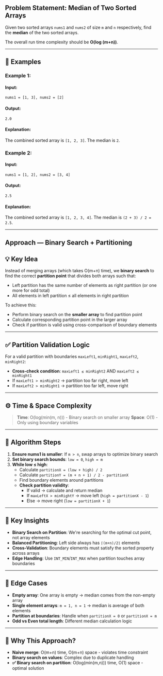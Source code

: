 ## Problem Statement: Median of Two Sorted Arrays

Given two sorted arrays `nums1` and `nums2` of size `m` and `n` respectively, find the **median** of the two sorted arrays.

The overall run time complexity should be **O(log (m+n))**.

---

## 🧪 Examples

### Example 1:

#### Input:
```plaintext
nums1 = [1, 3], nums2 = [2]
```

#### Output:
```plaintext
2.0
```

#### Explanation:
The combined sorted array is `[1, 2, 3]`. The median is `2`.

### Example 2:

#### Input:
```plaintext
nums1 = [1, 2], nums2 = [3, 4]
```

#### Output:
```plaintext
2.5
```

#### Explanation:
The combined sorted array is `[1, 2, 3, 4]`. The median is `(2 + 3) / 2 = 2.5`.

---

## Approach — Binary Search + Partitioning

## 💡 Key Idea

Instead of merging arrays (which takes O(m+n) time), we **binary search** to find the correct **partition point** that divides both arrays such that:

* Left partition has the same number of elements as right partition (or one more for odd total)
* All elements in left partition ≤ all elements in right partition

To achieve this:
* Perform binary search on the **smaller array** to find partition point
* Calculate corresponding partition point in the larger array
* Check if partition is valid using cross-comparison of boundary elements

---

## ✅ Partition Validation Logic

For a valid partition with boundaries `maxLeft1`, `minRight1`, `maxLeft2`, `minRight2`:

* **Cross-check condition**: `maxLeft1 ≤ minRight2` AND `maxLeft2 ≤ minRight1`
* If `maxLeft1 > minRight2` → partition too far right, move left
* If `maxLeft2 > minRight1` → partition too far left, move right

---

## ⚙️ Time & Space Complexity

> **Time**: O(log(min(m, n))) - Binary search on smaller array
> **Space**: O(1) - Only using boundary variables

---

## 📝 Algorithm Steps

1. **Ensure nums1 is smaller**: If `m > n`, swap arrays to optimize binary search
2. **Set binary search bounds**: `low = 0`, `high = m`
3. **While low ≤ high**:
   * Calculate `partitionX = (low + high) / 2`
   * Calculate `partitionY = (m + n + 1) / 2 - partitionX`
   * Find boundary elements around partitions
   * **Check partition validity**:
     * If valid → calculate and return median
     * If `maxLeftX > minRightY` → move left (`high = partitionX - 1`)
     * Else → move right (`low = partitionX + 1`)

---

## 💭 Key Insights

* **Binary Search on Partition**: We're searching for the optimal cut point, not array elements
* **Balanced Partitioning**: Left side always has `⌈(m+n)/2⌉` elements
* **Cross-Validation**: Boundary elements must satisfy the sorted property across arrays
* **Edge Handling**: Use `INT_MIN`/`INT_MAX` when partition touches array boundaries

---

## 🎯 Edge Cases

* **Empty array**: One array is empty → median comes from the non-empty array
* **Single element arrays**: `m = 1, n = 1` → median is average of both elements
* **Partition at boundaries**: Handle when `partitionX = 0` or `partitionX = m`
* **Odd vs Even total length**: Different median calculation logic

---

## 🧠 Why This Approach?

* **Naive merge**: O(m+n) time, O(m+n) space - violates time constraint
* **Binary search on values**: Complex due to duplicate handling
* **✅ Binary search on partition**: O(log(min(m,n))) time, O(1) space - optimal solution
